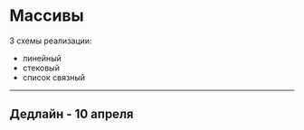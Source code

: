 # Массивы

3 схемы реализации:
 - линейный
 - стековый
 - список связный

---
## Дедлайн - 10 апреля
